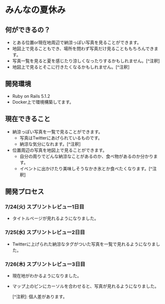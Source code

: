 # みんなの夏休み

## 何ができるの？
- とある位置or現在地周辺で納涼っぽい写真を見ることができます。
- 地図上で見ることもでき、場所を問わず写真だけ見ることももちろんできます。
- 写真一覧を見ると夏を感じたり涼しくなったりするかもしれません。\[^注釈]
- 地図上で見るとそこに行きたくなるかもしれません。\[^注釈]

## 開発環境
- Ruby on Rails 5.1.2 
- Docker上で環境構築してます。

## 現在できること
- 納涼っぽい写真を一覧で見ることができます。
    - 写真はTwitterにあげられているものです。
    - 納涼な気分になれます。\[^注釈]
- 位置周辺の写真を地図上で見ることができます。
    - 自分の周りでどんな納涼なことがあるのか、食べ物があるのか分かります。
    - イベントに出かけたり美味しそうなかき氷とか食べたくなります。\[^注釈]
    
## 開発プロセス
### 7/24(火) スプリントレビュー1日目
- タイトルページが見れるようになりました。

### 7/25(水) スプリントレビュー2日目
- Twitterに上げられた納涼なタグがついた写真を一覧で見れるようになりました。

### 7/26(木) スプリントレビュー3日目
- 現在地がわかるようになりました。
- マップ上のピンにカーソルを合わせると、写真が見れるようになりました。

    \[^注釈]: 個人差があります。
    


